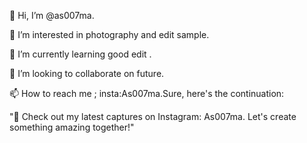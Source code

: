 👋 Hi, I’m @as007ma.

👀 I’m interested in photography and edit sample.

🌱 I’m currently learning good edit .

💞️ I’m looking to collaborate on future.

📫 How to reach me ; insta:As007ma.Sure, here's the continuation:

"📸 Check out my latest captures on Instagram: As007ma. Let's create something amazing together!"

<!---
as007ma/as007ma is a ✨ special ✨ repository because its `README.md` (this file) appears on your GitHub profile.
You can click the Preview link to take a look at your changes.
--->

